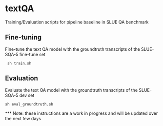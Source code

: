 # textQA
Training/Evaluation scripts for pipeline baseline in SLUE QA benchmark

## Fine-tuning
Fine-tune the text QA model with the groundtruth transcripts of the SLUE-SQA-5 fine-tune set
```
 sh train.sh
```

## Evaluation
Evaluate the text QA model with the groundtruth transcripts of the SLUE-SQA-5 dev set
```
sh eval_groundtruth.sh
```

*** Note: these instructions are a work in progress and will be updated over the next few days
